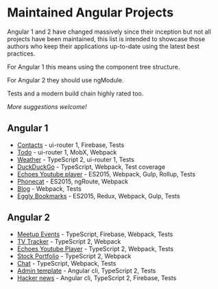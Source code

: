 # Maintained Angular Projects

Angular 1 and 2 have changed massively since their inception but not all projects have been maintained, this list is intended to showcase those authors who keep their applications up-to-date using the latest best practices.

For Angular 1 this means using the component tree structure.

For Angular 2 they should use ngModule.

Tests and a modern build chain highly rated too.

_More suggestions welcome!_

## Angular 1
* [Contacts](https://github.com/toddmotto/angular-1-5-components-app) - ui-router 1, Firebase, Tests
* [Todo](https://github.com/gaui/todoApp-angular-mobx-webpack) - ui-router 1, MobX, Webpack
* [Weather](https://github.com/paulhoughton/weather/) - TypeScript 2, ui-router 1, Tests
* [DuckDuckGo](https://github.com/vinaygopinath/duckduckgo-angular-demo) - TypeScript, Webpack, Test coverage
* [Echoes Youtube player](https://github.com/orizens/echoes) - ES2015, Webpack, Gulp, Rollup, Tests
* [Phonecat](https://github.com/emartech/angular-phonecat-components) - ES2015, ngRoute, Webpack
* [Blog](https://github.com/petahz/blog) - Webpack, Tests
* [Eggly Bookmarks](https://github.com/simpulton/eggly-redux) - ES2015, Redux, Webpack, Gulp, Tests

## Angular 2
* [Meetup Events](https://github.com/jerry-i/meetup-events/) - TypeScript, Firebase, Webpack, Tests 
* [TV Tracker](https://github.com/mattlewis92/angular2-tv-tracker/) - TypeScript 2, Webpack
* [Echoes Youtube Player](https://github.com/orizens/echoes-ng2) - TypeScript 2, Webpack, Tests
* [Stock Portfolio](https://github.com/paulhoughton/portfolio) - TypeScript 2, Webpack
* [Chat](https://github.com/ng-book/angular2-rxjs-chat/) - TypeScript, Webpack, Tests
* [Admin template](https://github.com/mrholek/CoreUI-Free-Bootstrap-Admin-Template/tree/master/Angular2_CLI_Dev) - Angular cli, TypeScript 2, Tests
* [Hacker news](https://github.com/hdjirdeh/angular2-hn) - Angular cli, TypeScript 2, Firebase, Tests
